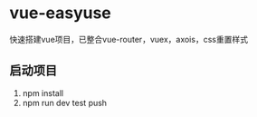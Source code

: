 # vue-easyuse
快速搭建vue项目，已整合vue-router，vuex，axois，css重置样式
## 启动项目
1. npm install
2. npm run dev
test push
